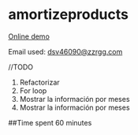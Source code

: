 # amortizeproducts

[Online demo](https://determined-panini-c30ac1.netlify.com)


Email used: dsv46090@zzrgg.com 

//TODO
1) Refactorizar
2) For loop
3) Mostrar la información por meses
4) Mostrar la información por meses

##Time spent
60 minutes
